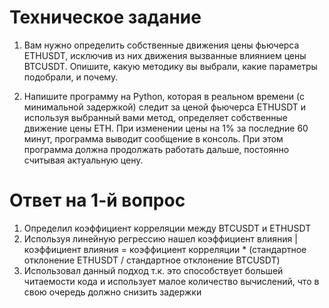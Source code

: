 # Техническое задание
1. Вам нужно определить собственные движения цены фьючерса ETHUSDT, исключив из них движения вызванные влиянием цены BTCUSDT. Опишите, какую методику вы выбрали, какие параметры подобрали, и почему.

2. Напишите программу на Python, которая в реальном времени (с минимальной задержкой) следит за ценой фьючерса ETHUSDT и используя выбранный вами метод, определяет собственные движение цены ETH. При изменении цены на 1% за последние 60 минут, программа выводит сообщение в консоль. При этом программа должна продолжать работать дальше, постоянно считывая актуальную цену.

# Ответ на 1-й вопрос
1. Определил коэффициент корреляции между BTCUSDT и ETHUSDT
2. Используя линейную регрессию нашел коэффициент влияния | коэффициент влияния = коэффициент корреляции * (стандартное отклонение ETHUSDT / стандартное отклонение BTCUSDT)
3. Использовал данный подход т.к. это способствует большей читаемости кода и использует малое количество вычислений, что в свою очередь должно снизить задержки
